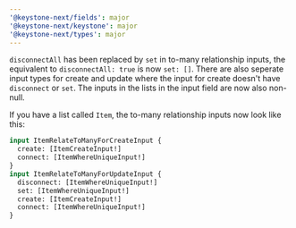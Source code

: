 ```yaml
---
'@keystone-next/fields': major
'@keystone-next/keystone': major
'@keystone-next/types': major
---
```


`disconnectAll` has been replaced by `set` in to-many relationship inputs, the equivalent to `disconnectAll: true` is now `set: []`. There are also seperate input types for create and update where the input for create doesn't have `disconnect` or `set`. The inputs in the lists in the input field are now also non-null.

If you have a list called `Item`, the to-many relationship inputs now look like this:

```graphql
input ItemRelateToManyForCreateInput {
  create: [ItemCreateInput!]
  connect: [ItemWhereUniqueInput!]
}
input ItemRelateToManyForUpdateInput {
  disconnect: [ItemWhereUniqueInput!]
  set: [ItemWhereUniqueInput!]
  create: [ItemCreateInput!]
  connect: [ItemWhereUniqueInput!]
}
```
